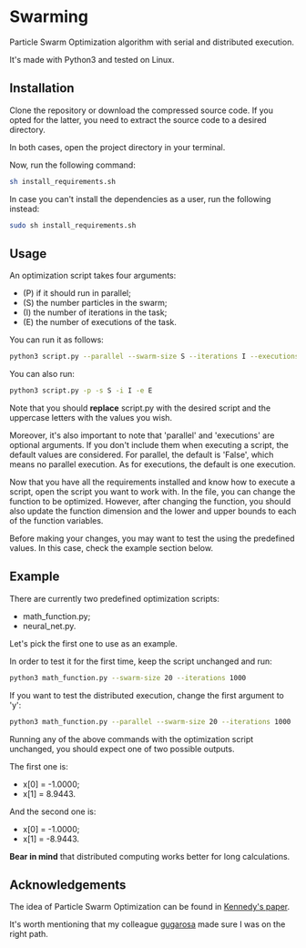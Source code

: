 # Swarming

Particle Swarm Optimization algorithm with serial and distributed execution. 

It's made with Python3 and tested on Linux.

## Installation

Clone the repository or download the compressed source code. If you opted for the latter, you need to extract the source code to a desired directory.

In both cases, open the project directory in your terminal. 

Now, run the following command:
```bash
sh install_requirements.sh
```

In case you can't install the dependencies as a user, run the following instead:
```bash
sudo sh install_requirements.sh
```

## Usage

An optimization script takes four arguments: 
- (P) if it should run in parallel;
- (S) the number particles in the swarm;
- (I) the number of iterations in the task;
- (E) the number of executions of the task.

You can run it as follows:
```bash
python3 script.py --parallel --swarm-size S --iterations I --executions E
``` 

You can also run: 
```bash
python3 script.py -p -s S -i I -e E
``` 

Note that you should __replace__ script.py with the desired script and the uppercase letters with the values you wish.

Moreover, it's also important to note that 'parallel' and 'executions' are optional arguments. If you don't include them when executing a script, the default values are considered. For parallel, the default is 'False', which means no parallel execution. As for executions, the default is one execution.

Now that you have all the requirements installed and know how to execute a script, open the script you want to work with. In the file, you can change the function to be optimized. However, after changing the function, you should also update the function dimension and the lower and upper bounds to each of the function variables.

Before making your changes, you may want to test the using the predefined values. In this case, check the example section below.

## Example

There are currently two predefined optimization scripts:
- math_function.py;
- neural_net.py.

Let's pick the first one to use as an example.

In order to test it for the first time, keep the script unchanged and run:
```bash
python3 math_function.py --swarm-size 20 --iterations 1000
```

If you want to test the distributed execution, change the first argument to 'y':
```bash
python3 math_function.py --parallel --swarm-size 20 --iterations 1000
```

Running any of the above commands with the optimization script unchanged, you should expect one of two possible outputs.

The first one is: 
- x[0] = -1.0000;
- x[1] = 8.9443. 

And the second one is: 
- x[0] = -1.0000;
- x[1] = -8.9443. 

__Bear in mind__ that distributed computing works better for long calculations.

## Acknowledgements

The idea of Particle Swarm Optimization can be found in [Kennedy's paper](https://ieeexplore.ieee.org/document/488968).

It's worth mentioning that my colleague [gugarosa](https://github.com/gugarosa) made sure I was on the right path.
